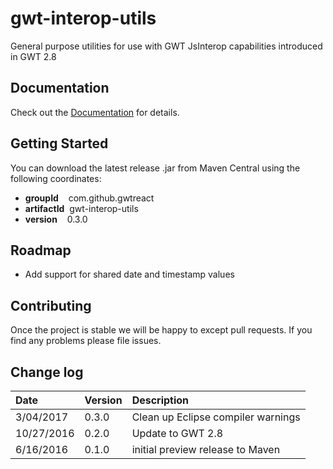 # gwt-interop-utils
General purpose utilities for use with GWT JsInterop capabilities introduced in GWT 2.8

## Documentation

Check out the [Documentation](https://github.com/GWTReact/gwt-interop-utils/blob/master/DOCUMENTATION.md) for details.

## Getting Started

You can download the latest release .jar from Maven Central using the following coordinates:

* **groupId**&nbsp;&nbsp;&nbsp; com.github.gwtreact
* **artifactId**&nbsp;&nbsp;gwt-interop-utils
* **version**&nbsp;&nbsp;&nbsp;  0.3.0

## Roadmap

* Add support for shared date and timestamp values

## Contributing

Once the project is stable we will be happy to except pull requests. If you find any problems please file issues.

## Change log

| Date | Version | Description |
| :---     | :---  | :---  |
| 3/04/2017 | 0.3.0 | Clean up Eclipse compiler warnings   |
| 10/27/2016 | 0.2.0 | Update to GWT 2.8   |
| 6/16/2016 | 0.1.0 | initial preview release to Maven   |
